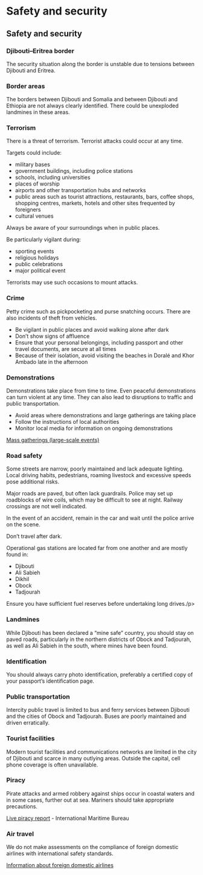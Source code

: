# Safety and security

## Safety and security

### Djibouti–Eritrea border

The security situation along the border is unstable due to tensions between Djibouti and Eritrea.

### Border areas

The borders between Djibouti and Somalia and between Djibouti and Ethiopia are not always clearly identified. There could be unexploded landmines in these areas.

### Terrorism

There is a threat of terrorism. Terrorist attacks could occur at any time.

Targets could include:

* military bases
* government buildings, including police stations
* schools, including universities
* places of worship
* airports and other transportation hubs and networks
* public areas such as tourist attractions, restaurants, bars, coffee shops, shopping centres, markets, hotels and other sites frequented by foreigners
* cultural venues

Always be aware of your surroundings when in public places.

Be particularly vigilant during:

* sporting events
* religious holidays
* public celebrations
* major political event

Terrorists may use such occasions to mount attacks.

### Crime

Petty crime such as pickpocketing and purse snatching occurs. There are also incidents of theft from vehicles.

* Be vigilant in public places and avoid walking alone after dark
* Don’t show signs of affluence
* Ensure that your personal belongings, including passport and other travel documents, are secure at all times
* Because of their isolation, avoid visiting the beaches in Doralé and Khor Ambado late in the afternoon

### Demonstrations

Demonstrations take place from time to time. Even peaceful demonstrations can turn violent at any time. They can also lead to disruptions to traffic and public transportation.

* Avoid areas where demonstrations and large gatherings are taking place
* Follow the instructions of local authorities
* Monitor local media for information on ongoing demonstrations

[Mass gatherings (large-scale events)](https://travel.gc.ca/travelling/health-safety/mass-gatherings)

### Road safety

Some streets are narrow, poorly maintained and lack adequate lighting. Local driving habits, pedestrians, roaming livestock and excessive speeds pose additional risks.

Major roads are paved, but often lack guardrails. Police may set up roadblocks of wire coils, which may be difficult to see at night. Railway crossings are not well indicated.

In the event of an accident, remain in the car and wait until the police arrive on the scene.

Don’t travel after dark.

Operational gas stations are located far from one another and are mostly found in:

* Djibouti
* Ali Sabieh
* Dikhil
* Obock
* Tadjourah

Ensure you have sufficient fuel reserves before undertaking long drives./p>

### Landmines

While Djibouti has been declared a “mine safe” country, you should stay on paved roads, particularly in the northern districts of Obock and Tadjourah, as well as Ali Sabieh in the south, where mines have been found.

### Identification

You should always carry photo identification, preferably a certified copy of your passport’s identification page.

### Public transportation

Intercity public travel is limited to bus and ferry services between Djibouti and the cities of Obock and Tadjourah. Buses are poorly maintained and driven erratically.

### Tourist facilities

Modern tourist facilities and communications networks are limited in the city of Djibouti and scarce in many outlying areas. Outside the capital, cell phone coverage is often unavailable.

### Piracy

Pirate attacks and armed robbery against ships occur in coastal waters and in some cases, further out at sea. Mariners should take appropriate precautions.

[Live piracy report](https://icc-ccs.org/index.php/piracy-reporting-centre) - International Maritime Bureau

### Air travel

We do not make assessments on the compliance of foreign domestic airlines with international safety standards.

[Information about foreign domestic airlines](https://travel.gc.ca/air/in-flight-safety#other)
